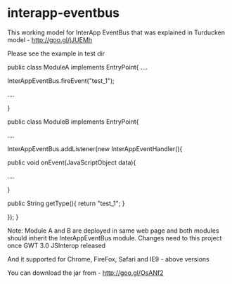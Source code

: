 interapp-eventbus
=================
This working model for InterApp EventBus that was explained in Turducken model - http://goo.gl/jJUEMh

Please see the example in test dir

public class ModuleA implements EntryPoint{
....

InterAppEventBus.fireEvent("test_1");

....

}

public class ModuleB implements EntryPoint{

....

InterAppEventBus.addListener(new InterAppEventHandler(){

public void onEvent(JavaScriptObject data){

....

}

public String getType(){
return "test_1";
}

});
}

Note: Module A and B are deployed in same web page 
      and both modules should inherit the InterAppEventBus module. 
      Changes need to this project once GWT 3.0 JSInterop released


And it supported for Chrome, FireFox, Safari and IE9 - above versions

You can download the jar from - http://goo.gl/OsANf2